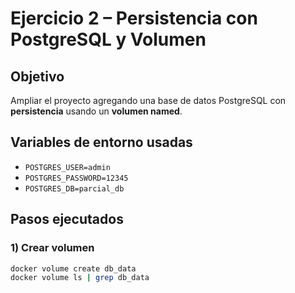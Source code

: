 # Ejercicio 2 – Persistencia con PostgreSQL y Volumen

## Objetivo
Ampliar el proyecto agregando una base de datos PostgreSQL con **persistencia** usando un **volumen named**.

## Variables de entorno usadas
- `POSTGRES_USER=admin`
- `POSTGRES_PASSWORD=12345`
- `POSTGRES_DB=parcial_db`

## Pasos ejecutados

### 1) Crear volumen
```bash
docker volume create db_data
docker volume ls | grep db_data


